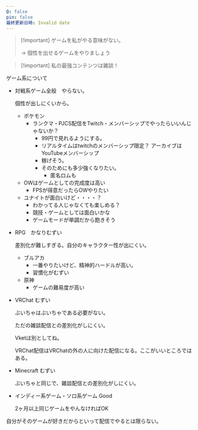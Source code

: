 ```yaml
---
Q: false
pin: false
最終更新日時: Invalid date
---
```

  

> [!important] ゲームを私がやる意味がない。
> 
>   
> → 個性を出せるゲームをやりましょう  

> [!important] 私の最強コンテンツは雑談！

ゲーム系について

- 対戦系ゲーム全般　やらない。
    
    個性が出しにくいから。
    
    - ポケモン
        - ランクマ・PJCS配信をTwitch・メンバーシップでやったらいいんじゃないか？
            - 99円で見れるようにする。
            - リアルタイムはtwitchのメンバーシップ限定？ アーカイブはYouTubeメンバーシップ
            - 稼げそう。
            - そのためにも多少強くなりたい。
                - 匿名ロムも
    - OWはゲームとしての完成度は高い
        - FPSが得意だったらOWやりたい
    - ユナイトが面白いけど・・・・？
        - わかってる人じゃなくても楽しめる？
        - 競技・ゲームとしては面白いかな
        - ゲームモードが単調だから飽きそう
- RPG　かなりむずい
    
    差別化が難しすぎる。自分のキャラクター性が出にくい。
    
    - ブルアカ
        - 一番やりたいけど、精神的ハードルが高い。
        - 習慣化がむずい
    - 原神
        - ゲームの難易度が高い
- VRChat むずい
    
    ぶいちゃはぶいちゃである必要がない。
    
    ただの雑談配信との差別化がしにくい。
    
    Vketは別としてね。
    
    VRChat配信はVRChatの外の人に向けた配信になる。ここがいいところではある。
    
- Minecraft むずい
    
    ぶいちゃと同じで、雑談配信との差別化がしにくい。
    
- インディー系ゲーム・ソロ系ゲーム Good
    
    2ヶ月以上同じゲームをやんなければOK
    

  

  

  

  

  

  

  

  

  

  

  

  

自分がそのゲームが好きだからといって配信でやるとは限らない。